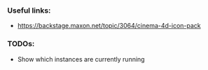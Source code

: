 ### Useful links:
* https://backstage.maxon.net/topic/3064/cinema-4d-icon-pack

### TODOs:
* Show which instances are currently running